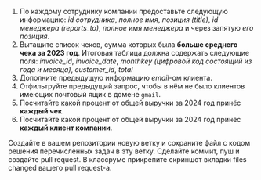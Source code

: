 1. По каждому сотруднику компании предоставьте следующую информацию: *id сотрудника*, *полное имя*, *позиция (title)*, *id менеджера (reports_to)*, *полное имя менеджера*  и через запятую *его позиция*.
2. Вытащите список чеков, сумма которых была **больше среднего чека за 2023 год**. Итоговая таблица должна содержать следующие поля: *invoice_id*, *invoice_date*, *monthkey (цифровой код состоящий из года и месяца)*, *customer_id*, *total*
3. Дополните предыдущую информацию *email*-ом клиента.
4. Отфильтруйте предыдущий запрос, чтобы в нём не было клиентов имеющих почтовый ящик в домене `gmail`.
5. Посчитайте какой процент от общей выручки за 2024 год принёс **каждый чек**.
6. Посчитайте какой процент от общей выручки за 2024 год принёс **каждый клиент компании**.

Создайте в вашем репозитории новую ветку и сохраните файл с кодом решения перечисленных задач в эту ветку.
Сделайте коммит, пуш и создайте pull request. В классруме прикрепите скриншот вкладки files changed вашего pull request-а.
